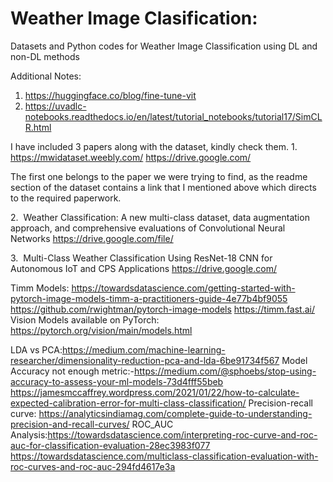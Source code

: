 # Weather Image Clasification:
Datasets and Python codes for Weather Image Classification using DL and non-DL methods


Additional Notes:
1. https://huggingface.co/blog/fine-tune-vit
2. https://uvadlc-notebooks.readthedocs.io/en/latest/tutorial_notebooks/tutorial17/SimCLR.html


I have included 3 papers along with the dataset, kindly check them.
1.
https://mwidataset.weebly.com/
https://drive.google.com/

The first one belongs to the paper we were trying to find, as the readme section of the dataset contains a link that I mentioned above which directs to the required paperwork.

2.  Weather Classification: A new multi-class dataset, data augmentation approach, and comprehensive evaluations of Convolutional Neural Networks 
https://drive.google.com/file/

3.  Multi-Class Weather Classification Using ResNet-18 CNN for Autonomous IoT and CPS Applications 
https://drive.google.com/

Timm Models:
https://towardsdatascience.com/getting-started-with-pytorch-image-models-timm-a-practitioners-guide-4e77b4bf9055
https://github.com/rwightman/pytorch-image-models
https://timm.fast.ai/
Vision Models available on PyTorch: https://pytorch.org/vision/main/models.html


LDA vs PCA:https://medium.com/machine-learning-researcher/dimensionality-reduction-pca-and-lda-6be91734f567
Model Accuracy not enough metric:-https://medium.com/@sphoebs/stop-using-accuracy-to-assess-your-ml-models-73d4fff55beb
https://jamesmccaffrey.wordpress.com/2021/01/22/how-to-calculate-expected-calibration-error-for-multi-class-classification/
Precision-recall curve: https://analyticsindiamag.com/complete-guide-to-understanding-precision-and-recall-curves/
ROC_AUC Analysis:https://towardsdatascience.com/interpreting-roc-curve-and-roc-auc-for-classification-evaluation-28ec3983f077
https://towardsdatascience.com/multiclass-classification-evaluation-with-roc-curves-and-roc-auc-294fd4617e3a
